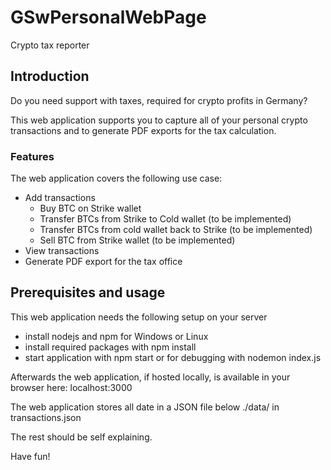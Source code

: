 # GSwPersonalWebPage
Crypto tax reporter

## Introduction

Do you need support with taxes, required for crypto profits in Germany?

This web application supports you to capture all of your personal crypto transactions and to generate PDF exports for the tax calculation.

### Features

The web application covers the following use case:
- Add transactions
  - Buy BTC on Strike wallet
  - Transfer BTCs from Strike to Cold wallet (to be implemented)
  - Transfer BTCs from cold wallet back to Strike (to be implemented)
  - Sell BTC from Strike wallet (to be implemented)
- View transactions
- Generate PDF export for the tax office

## Prerequisites and usage

This web application needs the following setup on your server
- install nodejs and npm for Windows or Linux 
- install required packages with npm install
- start application with npm start or for debugging with nodemon index.js

Afterwards the web application, if hosted locally, is available in your browser here:
localhost:3000

The web application stores all date in a JSON file below ./data/ in transactions.json

The rest should be self explaining.

Have fun!
 
